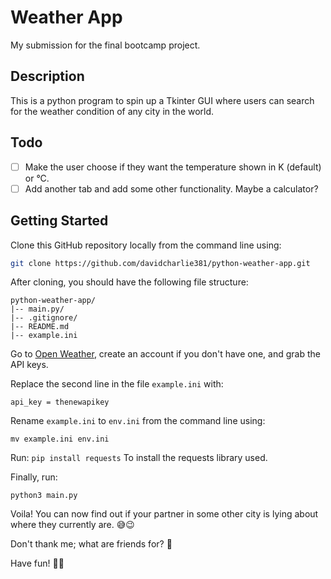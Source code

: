 # Weather App
My submission for the final bootcamp project.

## Description
This is a python program to spin up a Tkinter GUI where users can search for the weather condition of any city in the world. 

## Todo
- [ ] Make the user choose if they want the temperature shown in K (default) or °C.
- [ ] Add another tab and add some other functionality. Maybe a calculator?

## Getting Started
Clone this GitHub repository locally from the command line using:

```bash
git clone https://github.com/davidcharlie381/python-weather-app.git
```
After cloning, you should have the following file structure:

```plaintext
python-weather-app/
|-- main.py/
|-- .gitignore/
|-- README.md
|-- example.ini
```

Go to [Open Weather](https://openweathermap.org), create an account if you don't have one, and grab the API keys.

Replace the second line in the file `example.ini` with:

```
api_key = thenewapikey
```
Rename `example.ini` to `env.ini` from the command line using:

`mv example.ini env.ini`

Run:
`pip install requests`
To install the requests library used.

Finally, run:

`python3 main.py`

Voila! You can now find out if your partner in some other city is lying about where they currently are. 😅😉

Don't thank me; what are friends for? 🤗

Have fun! ✌🏽

